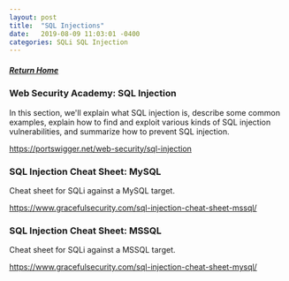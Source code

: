 ```yaml
---
layout: post
title:  "SQL Injections"
date:   2019-08-09 11:03:01 -0400
categories: SQLi SQL Injection
---
```

##### [Return Home](https://thegetch.github.io/penetration/testing/resources/2019/08/09/Home/)

### Web Security Academy: SQL Injection

In this section, we'll explain what SQL injection is, describe some common examples, explain how to find and exploit various kinds of SQL injection vulnerabilities, and summarize how to prevent SQL injection. 

<https://portswigger.net/web-security/sql-injection>


### SQL Injection Cheat Sheet: MySQL

Cheat sheet for SQLi against a MySQL target.

<https://www.gracefulsecurity.com/sql-injection-cheat-sheet-mssql/>

### SQL Injection Cheat Sheet: MSSQL

Cheat sheet for SQLi against a MSSQL target.

<https://www.gracefulsecurity.com/sql-injection-cheat-sheet-mysql/>
